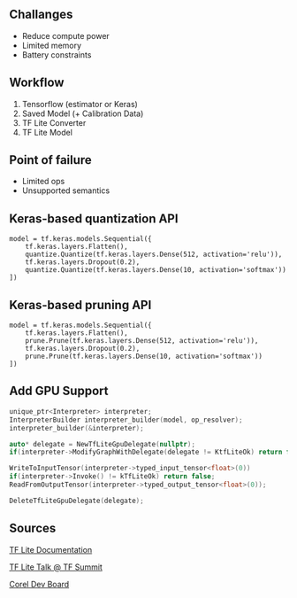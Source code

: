 
## Challanges

* Reduce compute power
* Limited memory
* Battery constraints

## Workflow

1. Tensorflow (estimator or Keras)
2. Saved Model (+ Calibration Data)
3. TF Lite Converter
4. TF Lite Model

## Point of failure

* Limited ops
* Unsupported semantics

## Keras-based quantization API

```
model = tf.keras.models.Sequential({
    tf.keras.layers.Flatten(),
    quantize.Quantize(tf.keras.layers.Dense(512, activation='relu')),
    tf.keras.layers.Dropout(0.2),
    quantize.Quantize(tf.keras.layers.Dense(10, activation='softmax'))
])
```

## Keras-based pruning API

```
model = tf.keras.models.Sequential({
    tf.keras.layers.Flatten(),
    prune.Prune(tf.keras.layers.Dense(512, activation='relu')),
    tf.keras.layers.Dropout(0.2),
    prune.Prune(tf.keras.layers.Dense(10, activation='softmax'))
])
```

## Add GPU Support

```cpp
unique_ptr<Interpreter> interpreter;
InterpreterBuilder interpreter_builder(model, op_resolver);
interpreter_builder(&interpreter);

auto* delegate = NewTfLiteGpuDelegate(nullptr);
if(interpreter->ModifyGraphWithDelegate(delegate != KtfLiteOk) return false;

WriteToInputTensor(interpreter->typed_input_tensor<float>(0))
if(interpreter->Invoke() != kTfLiteOk) return false;
ReadFromOutputTensor(interpreter->typed_output_tensor<float>(0));

DeleteTfLiteGpuDelegate(delegate);
```

## Sources

[TF Lite Documentation](https://tensorflow.org/lite)

[TF Lite Talk @ TF Summit](https://www.youtube.com/watch?v=DKosV_-4pdQ)

[Corel Dev Board](https://aiyprojects.withgoogle.com/edge-tpu)